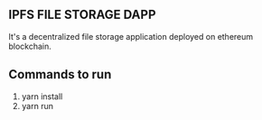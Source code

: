 ## IPFS FILE STORAGE DAPP

It's a decentralized file storage application deployed on ethereum blockchain.

## Commands to run
1. yarn install
2. yarn run